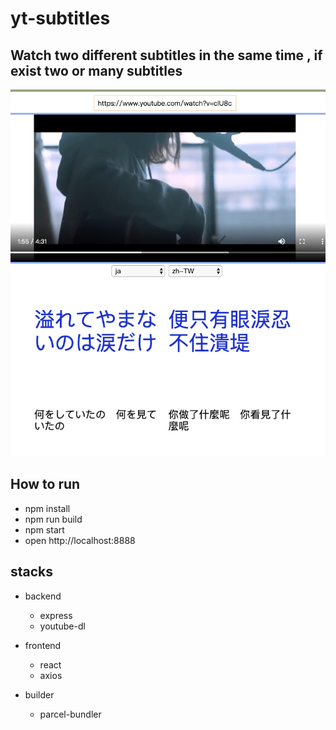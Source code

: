 # yt-subtitles

## Watch two different subtitles in the same time , if exist two or many subtitles

![screen](./screen.png)

## How to run

-   npm install
-   npm run build
-   npm start
-   open http://localhost:8888

## stacks

-   backend

    -   express
    -   youtube-dl

-   frontend
    -   react
    -   axios
-   builder
    -   parcel-bundler
